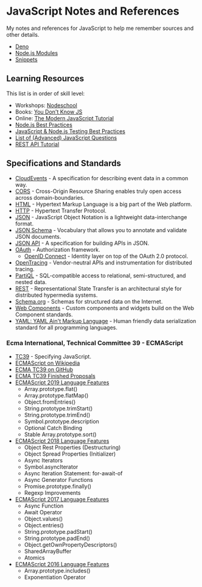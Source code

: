 # JavaScript Notes and References

My notes and references for JavaScript to help me remember sources and other details.

* [Deno](Deno.md)
* [Node.js Modules](Nodejs.md)
* [Snippets](Snippets.md)

## Learning Resources

This list is in order of skill level:

* Workshops: [Nodeschool](https://nodeschool.io/)
* Books: [You Don't Know JS](https://github.com/getify/You-Dont-Know-JS)
* Online: [The Modern JavaScript Tutorial](https://javascript.info/)
* [Node.js Best Practices](https://github.com/goldbergyoni/nodebestpractices)
* [JavaScript & Node.js Testing Best Practices](https://github.com/goldbergyoni/javascript-testing-best-practices)
* [List of (Advanced) JavaScript Questions](https://github.com/lydiahallie/javascript-questions)
* [REST API Tutorial](https://restfulapi.net/)

## Specifications and Standards

* [CloudEvents](https://cloudevents.io/) - A specification for describing event data in a common way.
* [CORS](https://enable-cors.org/) - Cross-Origin Resource Sharing enables truly open access across domain-boundaries.
* [HTML](https://html.spec.whatwg.org/) - Hypertext Markup Language is a big part of the Web platform.
* [HTTP](https://developer.mozilla.org/en-US/docs/Web/HTTP/Resources_and_specifications) - Hypertext Transfer Protocol.
* [JSON](https://www.json.org/) - JavaScript Object Notation is a lightweight data-interchange format.
* [JSON Schema](https://json-schema.org/) - Vocabulary that allows you to annotate and validate JSON documents.
* [JSON API](https://jsonapi.org/) - A specification for building APIs in JSON.
* [OAuth](https://oauth.net/) - Authorization framework.
  * [OpenID Connect](https://openid.net/connect/) -  Identity layer on top of the OAuth 2.0 protocol.
* [OpenTracing](https://opentracing.io/) - Vendor-neutral APIs and instrumentation for distributed tracing.
* [PartiQL](https://partiql.org/) - SQL-compatible access to relational, semi-structured, and nested data.
* [REST](https://www.ics.uci.edu/~fielding/pubs/dissertation/rest_arch_style.htm) - Representational State Transfer is an architectural style for distributed hypermedia systems.
* [Schema.org](https://schema.org/) - Schemas for structured data on the Internet.
* [Web Components](https://www.webcomponents.org/introduction) - Custom components and widgets build on the Web Component standards.
* [YAML: YAML Ain't Markup Language](https://yaml.org/) - Human friendly data serialization standard for all programming languages.

### Ecma International, Technical Committee 39 - ECMAScript

* [TC39](https://tc39.es/) - Specifying JavaScript.
* [ECMAScript on Wikipedia](https://en.wikipedia.org/wiki/ECMAScript)
* [ECMA TC39 on GitHub](https://github.com/tc39)
* [ECMA TC39 Finished Proposals](https://github.com/tc39/proposals/blob/master/finished-proposals.md)
* [ECMAScript 2019 Language Features](ES2019.md)
  * Array.prototype.flat()
  * Array.prototype.flatMap()
  * Object.fromEntries()
  * String.prototype.trimStart()
  * String.prototype.trimEnd()
  * Symbol.prototype.description
  * Optional Catch Binding
  * Stable Array.prototype.sort()
* [ECMAScript 2018 Language Features](ES2018.md)
  * Object Rest Properties (Destructuring)
  * Object Spread Properties (Initializer)
  * Async Iterators
  * Symbol.asyncIterator
  * Async Iteration Statement: for-await-of
  * Async Generator Functions
  * Promise.prototype.finally()
  * Regexp Improvements
* [ECMAScript 2017 Language Features](ES2017.md)
  * Async Function
  * Await Operator
  * Object.values()
  * Object.entries()
  * String.prototype.padStart()
  * String.prototype.padEnd()
  * Object.getOwnPropertyDescriptors()
  * SharedArrayBuffer
  * Atomics
* [ECMAScript 2016 Language Features](ES2016.md)
  * Array.prototype.includes()
  * Exponentiation Operator


